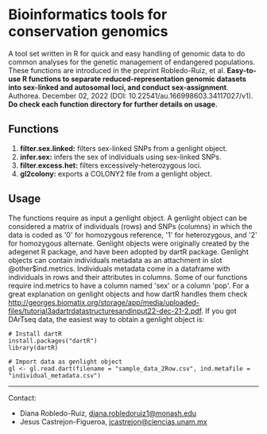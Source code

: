 # Bioinformatics tools for conservation genomics

A tool set written in R for quick and easy handling of genomic data to do common analyses for the genetic management of endangered populations. These functions are introduced in the preprint Robledo-Ruiz, et al. **Easy-to-use R functions to separate reduced-representation genomic datasets into sex-linked and autosomal loci, and conduct sex-assignment**. Authorea. December 02, 2022 (DOI: 10.22541/au.166998603.34117027/v1). **Do check each function directory for further details on usage.**

## Functions

1. **filter.sex.linked:** filters sex-linked SNPs from a genlight object. 
2. **infer.sex:** infers the sex of individuals using sex-linked SNPs.
3. **filter.excess.het:** filters excessively-heterozygous loci.
4. **gl2colony:** exports a COLONY2 file from a genlight object.

## Usage

The functions require as input a genlight object. A genlight object can be considered a matrix of individuals (rows) and SNPs (columns) in which the data is coded as '0' for homozygous reference, '1' for heterozygous, and '2' for homozygous alternate. Genlight objects were originally created by the adegenet R package, and have been adopted by dartR package. Genlight objects can contain individuals metadata as an attachment in slot @other$ind.metrics. Individuals metadata come in a dataframe with individuals in rows and their attributes in columns. Some of our functions require ind.metrics to have a column named 'sex' or a column 'pop'. For a great explanation on genlight objects and how dartR handles them check http://georges.biomatix.org/storage/app/media/uploaded-files/tutorial3adartrdatastructuresandinput22-dec-21-2.pdf. If you got DArTseq data, the easiest way to obtain a genlight object is:

```
# Install dartR
install.packages("dartR")
library(dartR)

# Import data as genlight object
gl <- gl.read.dart(filename = "sample_data_2Row.csv", ind.metafile = "individual_metadata.csv")
```

---------------------------------------------------------------------------
Contact:
- Diana Robledo-Ruiz, diana.robledoruiz1@monash.edu
- Jesus Castrejon-Figueroa, jcastrejon@ciencias.unam.mx
